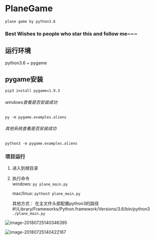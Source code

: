 # PlaneGame
`plane game by python3.6`
### Best Wishes to people who star this and follow me~~~

## 运行环境

python3.6 + pygame

## pygame安装

`pip3 install pygame=1.9.3`

###### windows查看是否安装成功

 `py -m pygame.examples.aliens`

###### 其他系统查看是否安装成功

`python3 -m pygame.examples.aliens`

### 项目运行

1. 进入到根目录
2. 执行命令  
    windows: `py plane_main.py`
    
    mac/linux: `python3 plane_main.py`
    
    其他方式：
        在主文件头部配置python3的路径  
        #!/Library/Frameworks/Python.framework/Versions/3.6/bin/python3  
        `./plane_main.py`

![image-20180725140346395](/var/folders/36/548kwh3s5l78zy5s1vjngfkc0000gn/T/abnerworks.Typora/image-20180725140346395.png)

![image-20180725140422167](/var/folders/36/548kwh3s5l78zy5s1vjngfkc0000gn/T/abnerworks.Typora/image-20180725140422167.png)